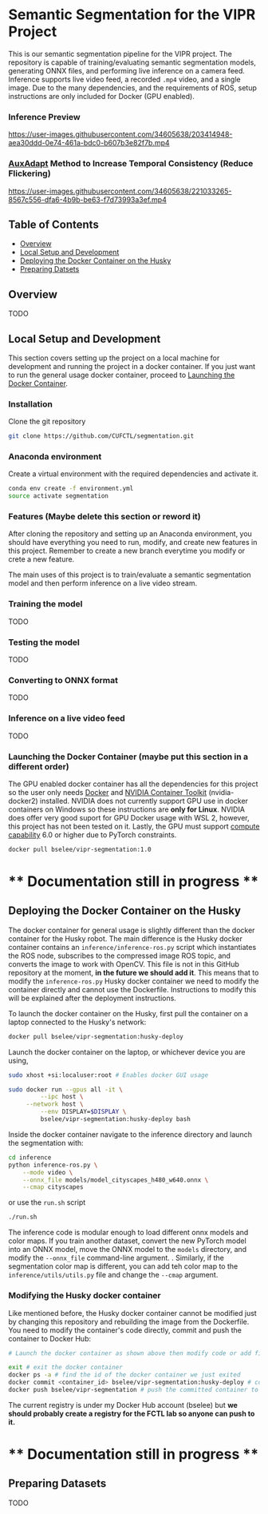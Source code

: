 # Semantic Segmentation for the VIPR Project
This is our semantic segmentation pipeline for the VIPR project. The repository is capable of training/evaluating semantic segmentation models, generating ONNX files, and performing live inference on a camera feed. Inference supports live video feed, a recorded `.mp4` video, and a single image. Due to the many dependencies, and the requirements of ROS, setup instructions are only included for Docker (GPU enabled).

### Inference Preview
https://user-images.githubusercontent.com/34605638/203414948-aea30ddd-0e74-461a-bdc0-b607b3e82f7b.mp4

### [AuxAdapt](https://arxiv.org/abs/2110.12369) Method to Increase Temporal Consistency (Reduce Flickering)
https://user-images.githubusercontent.com/34605638/221033265-8567c556-dfa6-4b9b-be63-f7d73993a3ef.mp4

## Table of Contents
* [Overview](#overview)
* [Local Setup and Development](#local-setup-and-development)
* [Deploying the Docker Container on the Husky](#deploying-the-docker-container-on-the-husky)
* [Preparing Datsets](#preparing-datasets)

## Overview
TODO

## Local Setup and Development
This section covers setting up the project on a local machine for development and running the project in a docker container. If you just want to run the general usage docker container, proceed to [Launching the Docker Container](#launching-the-docker-container).

### Installation
Clone the git repository
```bash
git clone https://github.com/CUFCTL/segmentation.git
```

### Anaconda environment
Create a virtual environment with the required dependencies and activate it.
```bash
conda env create -f environment.yml
source activate segmentation
```

### Features (Maybe delete this section or reword it)
After cloning the repository and setting up an Anaconda environment, you should have everything you need to run, modify, and create new features in this project. Remember to create a new branch everytime you modify or crete a new feature.

The main uses of this project is to train/evaluate a semantic segmentation model and then perform inference on a live video stream.

### Training the model
TODO

### Testing the model
TODO

### Converting to ONNX format
TODO

### Inference on a live video feed
TODO


### Launching the Docker Container (maybe put this section in a different order)
The GPU enabled docker container has all the dependencies for this project so the user only needs [Docker](https://docs.docker.com/engine/install/ubuntu/) and [NVIDIA Container Toolkit](https://docs.nvidia.com/datacenter/cloud-native/container-toolkit/install-guide.html) (nvidia-docker2) installed. NVIDIA does not currently support GPU use in docker containers on Windows so these instructions are __only for Linux__. NVIDIA does offer very good suport for GPU Docker usage with WSL 2, however, this project has not been tested on it. Lastly, the GPU must support [compute capability](https://developer.nvidia.com/cuda-gpus) 6.0 or higher due to PyTorch constraints.
```bash
docker pull bselee/vipr-segmentation:1.0
```
# **  Documentation still in progress **

## Deploying the Docker Container on the Husky
The docker container for general usage is slightly different than the docker container for the Husky robot. The main difference is the Husky docker container contains an ```inference/inference-ros.py``` script which instantiates the ROS node, subscribes to the compressed image ROS topic, and converts the image to work with OpenCV. This file is not in this GitHub repository at the moment, __in the future we should add it__. This means that to modify the ```inference-ros.py``` Husky docker container we need to modify the container directly and cannot use the Dockerfile. Instructions to modify this will be explained after the deployment instructions.

To launch the docker container on the Husky, first pull the container on a laptop connected to the Husky's network:
```bash
docker pull bselee/vipr-segmentation:husky-deploy
```

Launch the docker container on the laptop, or whichever device you are using, 
```bash
sudo xhost +si:localuser:root # Enables docker GUI usage

sudo docker run --gpus all -it \
         --ipc host \
	 --network host \
         --env DISPLAY=$DISPLAY \
         bselee/vipr-segmentation:husky-deploy bash
```

Inside the docker container navigate to the inference directory and launch the segmentation with:
```bash
cd inference
python inference-ros.py \
  	--mode video \
	--onnx_file models/model_cityscapes_h480_w640.onnx \
	--cmap cityscapes

```
or use the ```run.sh``` script
```bash
./run.sh
```

The inference code is modular enough to load different onnx models and color maps. If you train another dataset, convert the new PyTorch model into an ONNX model, move the ONNX model to the ```models``` directory, and modify the ```--onnx_file``` command-line argument. . Similarly, if the segmentation color map is different, you can add teh color map to the ```inference/utils/utils.py``` file and change the ```--cmap``` argument.

### Modifying the Husky docker container
Like mentioned before, the Husky docker container cannot be modified just by changing this repository and rebuilding the image from the Dockerfile. You need to modify the container's code directly, commit and push the container to Docker Hub:

```bash
# Launch the docker container as shown above then modify code or add files

exit # exit the docker container
docker ps -a # find the id of the docker container we just exited
docker commit <container_id> bselee/vipr-segmentation:husky-deploy # commit the docker container
docker push bselee/vipr-segmentation # push the committed container to the Docker Hub Registry
```

The current registry is under my Docker Hub account (bselee) but __we should probably create a registry for the FCTL lab so anyone can push to it.__
# **  Documentation still in progress **

## Preparing Datasets
TODO


